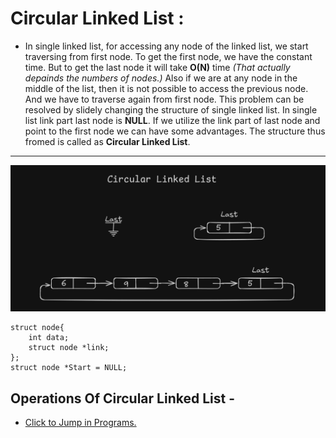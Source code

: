 # Circular Linked List :
-   In single linked list, for accessing any node of the linked list, we start traversing from first node. To get the first node, we have the constant time. But to get the last node it will take **O(N)** time *(That actually depainds the numbers of nodes.)* Also if we are at any node in the middle of the list, then it is not possible to access the previous node. And we have to traverse again from first node.
This problem can be resolved by slidely changing the structure of single linked list. In single list link part last node is **NULL**. If we utilize the link part of last node and point to the first node we can have some advantages. The structure thus fromed is called as **Circular Linked List**.

--- 
![Circular_Linked_list_structure](Circular_Linked_List_structure.png)
```
struct node{
    int data;
    struct node *link;
};
struct node *Start = NULL;
```
## Operations Of Circular Linked List -
- [Click to Jump in Programs.](Circular_LinkedList.c)